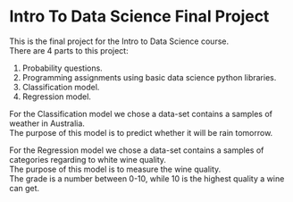 # Intro To Data Science Final Project
This is the final project for the Intro to Data Science course.  
There are 4 parts to this project:  
  1) Probability questions.
  2) Programming assignments using basic data science python libraries.
  3) Classification model.
  4) Regression model.

For the Classification model we chose a data-set contains a samples of weather in Australia.  
The purpose of this model is to predict whether it will be rain tomorrow.

For the Regression model we chose a data-set contains a samples of categories regarding to white wine quality.  
The purpose of this model is to measure the wine quality.   
The grade is a number between 0-10, while 10 is the highest quality a wine can get.
